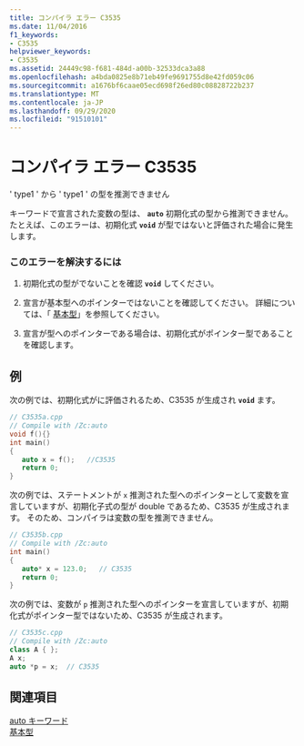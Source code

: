 ```yaml
---
title: コンパイラ エラー C3535
ms.date: 11/04/2016
f1_keywords:
- C3535
helpviewer_keywords:
- C3535
ms.assetid: 24449c98-f681-484d-a00b-32533dca3a88
ms.openlocfilehash: a4bda0825e8b71eb49fe9691755d8e42fd059c06
ms.sourcegitcommit: a1676bf6caae05ecd698f26ed80c08828722b237
ms.translationtype: MT
ms.contentlocale: ja-JP
ms.lasthandoff: 09/29/2020
ms.locfileid: "91510101"
---
```

# <a name="compiler-error-c3535"></a>コンパイラ エラー C3535

' type1 ' から ' type1 ' の型を推測できません

キーワードで宣言された変数の型は、 **`auto`** 初期化式の型から推測できません。 たとえば、このエラーは、初期化式 **`void`** が型ではないと評価された場合に発生します。

### <a name="to-correct-this-error"></a>このエラーを解決するには

1. 初期化式の型がでないことを確認 **`void`** してください。

1. 宣言が基本型へのポインターではないことを確認してください。 詳細については、「 [基本型](../../cpp/fundamental-types-cpp.md)」を参照してください。

1. 宣言が型へのポインターである場合は、初期化式がポインター型であることを確認します。

## <a name="examples"></a>例

次の例では、初期化式がに評価されるため、C3535 が生成され **`void`** ます。

```cpp
// C3535a.cpp
// Compile with /Zc:auto
void f(){}
int main()
{
   auto x = f();   //C3535
   return 0;
}
```

次の例では、ステートメントが `x` 推測された型へのポインターとして変数を宣言していますが、初期化子式の型が double であるため、C3535 が生成されます。 そのため、コンパイラは変数の型を推測できません。

```cpp
// C3535b.cpp
// Compile with /Zc:auto
int main()
{
   auto* x = 123.0;   // C3535
   return 0;
}
```

次の例では、変数が `p` 推測された型へのポインターを宣言していますが、初期化式がポインター型ではないため、C3535 が生成されます。

```cpp
// C3535c.cpp
// Compile with /Zc:auto
class A { };
A x;
auto *p = x;  // C3535
```

## <a name="see-also"></a>関連項目

[auto キーワード](../../cpp/auto-cpp.md)<br/>
[基本型](../../cpp/fundamental-types-cpp.md)
